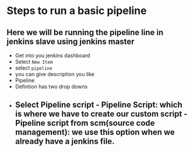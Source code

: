 # Steps to run a basic pipeline 

## Here we will be running the pipeline line in jenkins slave using jenkins master
- Get into you jenkins dashboard
- Select ``` New Item ```
- select ```pipeline```
- you can give description you like
- Pipeline
- Defintion has two drop downs
- Select Pipeline script
      - Pipeline Script: which is where we have to create our custom script
      - Pipeline script from scm(source code management): we use this option when we
        already have a jenkins file.
  - 

